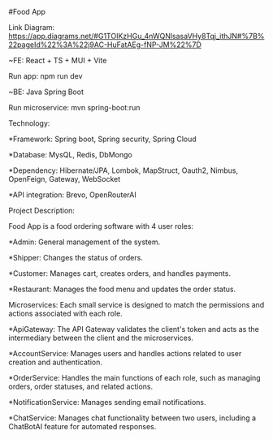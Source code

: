 #Food App

Link Diagram: https://app.diagrams.net/#G1TOIKzHGu_4nWQNlsasaVHy8Tqj_ithJN#%7B%22pageId%22%3A%22j9AC-HuFatAEg-fNP-JM%22%7D

~FE: React + TS + MUI + Vite

Run app: npm run dev

~BE: Java Spring Boot

Run microservice: mvn spring-boot:run

Technology:

*Framework: Spring boot, Spring security, Spring Cloud

*Database: MysQL, Redis, DbMongo

*Dependency: Hibernate/JPA, Lombok, MapStruct, Oauth2, Nimbus, OpenFeign, Gateway, WebSocket

*API integration: Brevo, OpenRouterAI

Project Description:

Food App is a food ordering software with 4 user roles:

*Admin: General management of the system.

*Shipper: Changes the status of orders.

*Customer: Manages cart, creates orders, and handles payments.

*Restaurant: Manages the food menu and updates the order status.

Microservices: Each small service is designed to match the permissions and actions associated with each role.

*ApiGateway: The API Gateway validates the client's token and acts as the intermediary between the client and the microservices.

*AccountService: Manages users and handles actions related to user creation and authentication.

*OrderService: Handles the main functions of each role, such as managing orders, order statuses, and related actions.

*NotificationService: Manages sending email notifications.

*ChatService: Manages chat functionality between two users, including a ChatBotAI feature for automated responses.
